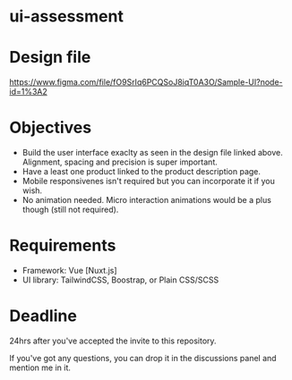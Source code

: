 # ui-assessment

# Design file
https://www.figma.com/file/fO9SrIq6PCQSoJ8iqT0A3O/Sample-UI?node-id=1%3A2

# Objectives
- Build the user interface exaclty as seen in the design file linked above. Alignment, spacing and precision is super important.
- Have a least one product linked to the product description page.
- Mobile responsivenes isn't required but you can incorporate it if you wish.
- No animation needed. Micro interaction animations would be a plus though (still not required).

# Requirements
- Framework: Vue [Nuxt.js]
- UI library: TailwindCSS, Boostrap, or Plain CSS/SCSS

# Deadline
24hrs after you've accepted the invite to this repository.

If you've got any questions, you can drop it in the discussions panel and mention me in it.
